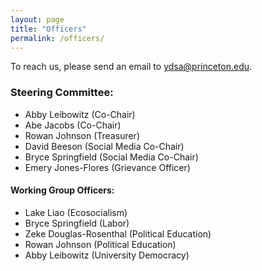 ```yaml
---
layout: page
title: "Officers"
permalink: /officers/
---
```


To reach us, please send an email to ydsa@princeton.edu.

### Steering Committee:
* Abby Leibowitz (Co-Chair)
* Abe Jacobs (Co-Chair)
* Rowan Johnson (Treasurer)
* David Beeson (Social Media Co-Chair)
* Bryce Springfield (Social Media Co-Chair)
* Emery Jones-Flores (Grievance Officer)

#### Working Group Officers:
* Lake Liao (Ecosocialism)
* Bryce Springfield (Labor)
* Zeke Douglas-Rosenthal (Political Education)
* Rowan Johnson (Political Education)
* Abby Leibowitz (University Democracy)

